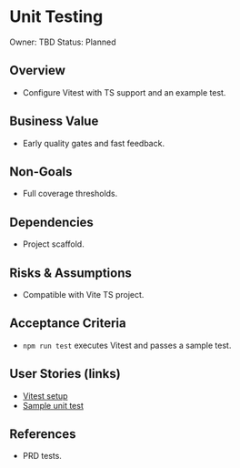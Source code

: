 # Unit Testing

Owner: TBD
Status: Planned

## Overview
- Configure Vitest with TS support and an example test.

## Business Value
- Early quality gates and fast feedback.

## Non-Goals
- Full coverage thresholds.

## Dependencies
- Project scaffold.

## Risks & Assumptions
- Compatible with Vite TS project.

## Acceptance Criteria
- `npm run test` executes Vitest and passes a sample test.

## User Stories (links)
- [Vitest setup](./stories/vitest-setup/story.md)
- [Sample unit test](./stories/sample-unit-test/story.md)

## References
- PRD tests.
